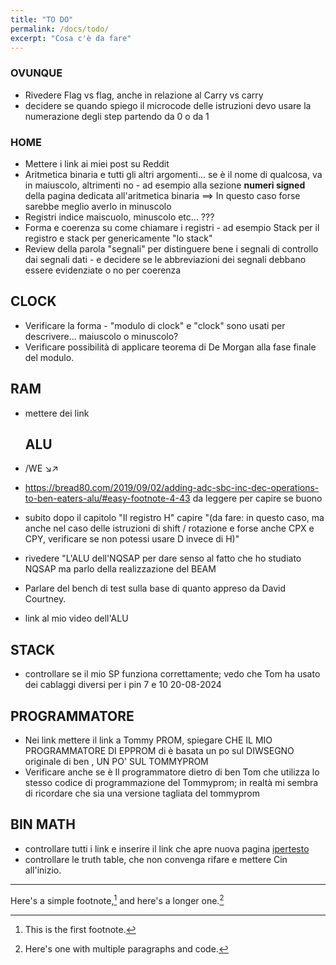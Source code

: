 ```yaml
---
title: "TO DO"
permalink: /docs/todo/
excerpt: "Cosa c'è da fare"
---
```


### OVUNQUE

- Rivedere Flag vs flag, anche in relazione al Carry vs carry
- decidere se quando spiego il microcode delle istruzioni devo usare la numerazione degli step partendo da 0 o da 1

### HOME

- Mettere i link ai miei post su Reddit
- Aritmetica binaria e tutti gli altri argomenti... se è il nome di qualcosa, va in maiuscolo, altrimenti no - ad esempio alla sezione **numeri signed** della pagina dedicata all'aritmetica binaria ==> In questo caso forse sarebbe meglio averlo in minuscolo
- Registri indice maiscuolo, minuscolo etc... ???
- Forma e coerenza su come chiamare i registri - ad esempio Stack per il registro e stack per genericamente "lo stack"
- Review della parola "segnali" per distinguere bene i segnali di controllo dai segnali dati - e decidere se le abbreviazioni dei segnali debbano essere evidenziate o no per coerenza

## CLOCK

- Verificare la forma - "modulo di clock" e "clock" sono usati per descrivere... maiuscolo o minuscolo?
- Verificare possibilità di applicare teorema di De Morgan alla fase finale del modulo.

## RAM

- mettere dei link

  ## ALU

- /WE ↘↗
- https://bread80.com/2019/09/02/adding-adc-sbc-inc-dec-operations-to-ben-eaters-alu/#easy-footnote-4-43 da leggere per capire se buono
- subito dopo il capitolo "Il registro H" capire "(da fare: in questo caso, ma anche nel caso delle istruzioni di shift / rotazione e forse anche CPX e CPY, verificare se non potessi usare D invece di H)"
- rivedere "L'ALU dell'NQSAP per dare senso al fatto che ho studiato NQSAP ma parlo della realizzazione del BEAM
- Parlare del bench di test sulla base di quanto appreso da David Courtney.
- link al mio video dell'ALU

## STACK

- controllare se il mio SP funziona correttamente; vedo che Tom ha usato dei cablaggi diversi per i pin 7 e 10   20-08-2024

## PROGRAMMATORE

- Nei link mettere il link a Tommy PROM, spiegare  CHE IL MIO PROGRAMMATORE DI EPPROM  di è basata un po sul DIWSEGNO  originale di ben , UN PO' SUL TOMMYPROM
- Verificare anche se è Il programmatore dietro di ben Tom che utilizza lo stesso codice di programmazione del Tommyprom; in realtà mi sembra di ricordare che sia una versione tagliata del tommyprom

## BIN MATH

- controllare tutti i link e inserire il link che apre nuova pagina <a href="https://link.di.esempio/file.pdf" target="_blank">ipertesto</a>
- controllare le truth table, che non convenga rifare e mettere Cin all'inizio.

---
Here's a simple footnote,[^1] and here's a longer one.[^bignote]

[^1]: This is the first footnote.

[^bignote]: Here's one with multiple paragraphs and code.
